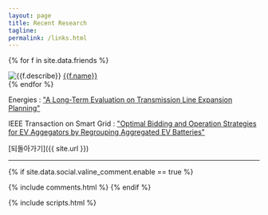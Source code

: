 ```yaml
---
layout: page
title: Recent Research
tagline:
permalink: /links.html
---
```



{% for f in site.data.friends %}  
<div class="link-chip">
 <img alt="{{f.describe}}" src="{{f.image}}" class="link-chip-icon">
 <a title="{{f.describe}}" target="_blank" class="link-chip-title" href="{{f.url}}">{{f.name}}</a>
</div>
{% endfor %}

Energies : ["A Long-Term Evaluation on Transmission Line Expansion Planning"](https://doi.org/10.3390/en13081899)

IEEE Transaction on Smart Grid   : [ "Optimal Bidding and Operation Strategies for EV Aggegators by Regrouping Aggregated EV Batteries"](https://doi.org/10.1109/TSG.2020.2999887)

[되돌아가기]({{ site.url }})

<hr/>

  {% if site.data.social.valine_comment.enable  == true %}
  <script src="/comment/av-min.js"></script>
  <script src="/comment/Valine.min.js"></script>
  <div id="comments"></div>
  {% include comments.html %}
  {% endif %}

  {% include scripts.html %}
